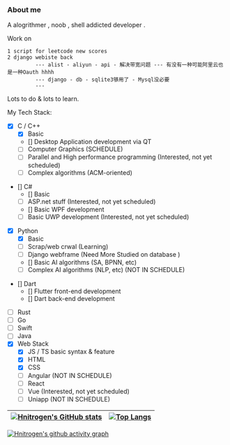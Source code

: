 ### About me

A alogrithmer , noob , shell addicted developer .

Work on
```
1 script for leetcode new scores 
2 django webiste back 
         --- alist - aliyun - api - 解决带宽问题 --- 有没有一种可能阿里云也是一种Oauth hhhh 
         --- django - db - sqlite3够用了 - Mysql没必要
         --- 
```
Lots to do & lots to learn.

My Tech Stack:
- [x] C / C++
  - [x] Basic
  - [] Desktop Application development via QT
  - [ ] Computer Graphics (SCHEDULE)
  - [ ] Parallel and High performance programming (Interested, not yet scheduled)
  - [ ] Complex algorithms (ACM-oriented)
- [] C#
  - [] Basic
  - [ ] ASP.net stuff (Interested, not yet scheduled)
  - [] Basic WPF development
  - [ ] Basic UWP development (Interested, not yet scheduled)
- [x] Python
  - [x] Basic
  - [ ] Scrap/web crwal (Learning)
  - [ ] Django webframe (Need More Studied on database )
  - [] Basic AI algorithms (SA, BPNN, etc)
  - [ ] Complex AI algorithms (NLP, etc) (NOT IN SCHEDULE)
- [] Dart
  - [] Flutter front-end development
  - [] Dart back-end development
- [ ] Rust 
- [ ] Go 
- [ ] Swift 
- [ ] Java 
- [x] Web Stack
  - [x] JS / TS basic syntax & feature
  - [x] HTML
  - [x] CSS
  - [ ] Angular (NOT IN SCHEDULE)
  - [ ] React 
  - [ ] Vue (Interested, not yet scheduled)
  - [ ] Uniapp (NOT IN SCHEDULE)

| [![Hnitrogen's GitHub stats](https://github-readme-stats.vercel.app/api?username=Hnitrogen)](https://github.com/anuraghazra/github-readme-stats) | [![Top Langs](https://github-readme-stats.vercel.app/api/top-langs/?username=Hnitrogen&layout=compact)](https://github.com/anuraghazra/github-readme-stats) |
| -- | -- |

[![Hnitrogen's github activity graph](https://activity-graph.herokuapp.com/graph?username=Hnitrogen&custom_title=my%20contributions&theme=minimal)](https://github.com/ashutosh00710/github-readme-activity-graph)


